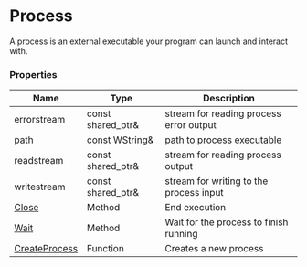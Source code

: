 # Process #
A process is an external executable your program can launch and interact with.

### Properties ###
| Name | Type | Description |
|---|---|---|
| errorstream | const shared_ptr<PipeStream>& | stream for reading process error output |
| path | const WString& | path to process executable |
| readstream | const shared_ptr<PipeStream>& | stream for reading process output |
| writestream | const shared_ptr<PipeStream>& | stream for writing to the process input |
| [Close](Process_Close.md) | Method | End execution |
| [Wait](Process_Wait.md) | Method | Wait for the process to finish running |
| [CreateProcess](CreateProcess.md) | Function | Creates a new process |
